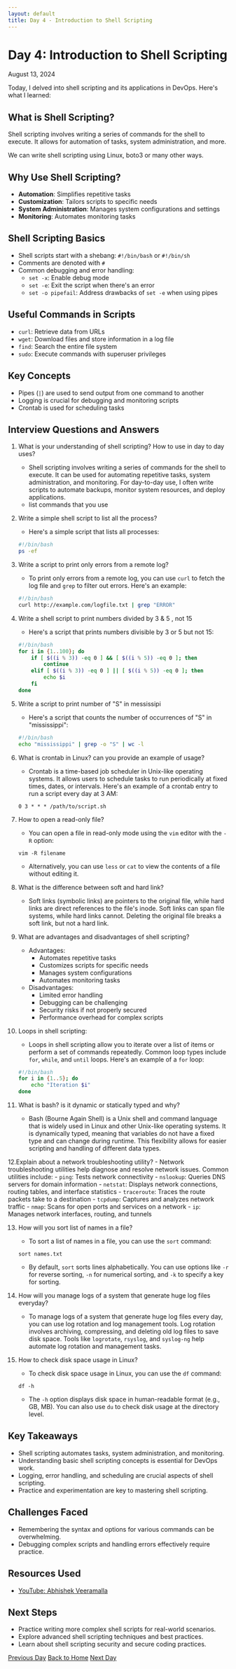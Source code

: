 ```yaml
---
layout: default
title: Day 4 - Introduction to Shell Scripting
---
```


# Day 4: Introduction to Shell Scripting

<div class="date">August 13, 2024</div>

Today, I delved into shell scripting and its applications in DevOps. Here's what I learned:

## What is Shell Scripting?

Shell scripting involves writing a series of commands for the shell to execute. It allows for automation of tasks, system administration, and more. 

We can write shell scripting using Linux, boto3 or many other ways.

## Why Use Shell Scripting?

- **Automation**: Simplifies repetitive tasks
- **Customization**: Tailors scripts to specific needs
- **System Administration**: Manages system configurations and settings
- **Monitoring**: Automates monitoring tasks


## Shell Scripting Basics

- Shell scripts start with a shebang: `#!/bin/bash` or `#!/bin/sh`
- Comments are denoted with `#`
- Common debugging and error handling:
  - `set -x`: Enable debug mode
  - `set -e`: Exit the script when there's an error
  - `set -o pipefail`: Address drawbacks of `set -e` when using pipes

## Useful Commands in Scripts

- `curl`: Retrieve data from URLs
- `wget`: Download files and store information in a log file
- `find`: Search the entire file system
- `sudo`: Execute commands with superuser privileges

## Key Concepts

- Pipes (`|`) are used to send output from one command to another
- Logging is crucial for debugging and monitoring scripts
- Crontab is used for scheduling tasks

## Interview Questions and Answers

1. What is your understanding of shell scripting? How to use in day to day uses?
    - Shell scripting involves writing a series of commands for the shell to execute. It can be used for automating repetitive tasks, system administration, and monitoring. For day-to-day use, I often write scripts to automate backups, monitor system resources, and deploy applications.
    - list commands that you use 

2. Write a simple shell script to list all the process?
    - Here's a simple script that lists all processes:
    ```bash
    #!/bin/bash
    ps -ef
    ```

3. Write a script to print only errors from a remote log?
    - To print only errors from a remote log, you can use `curl` to fetch the log file and `grep` to filter out errors. Here's an example:
    ```bash
    #!/bin/bash
    curl http://example.com/logfile.txt | grep "ERROR"
    ```

4. Write a shell script to print numbers divided by 3 & 5 , not 15
    - Here's a script that prints numbers divisible by 3 or 5 but not 15:
    ```bash
    #!/bin/bash
    for i in {1..100}; do
        if [ $((i % 3)) -eq 0 ] && [ $((i % 5)) -eq 0 ]; then
            continue
        elif [ $((i % 3)) -eq 0 ] || [ $((i % 5)) -eq 0 ]; then
            echo $i
        fi
    done
    ```

5. Write a script to print number of "S" in messissipi
    - Here's a script that counts the number of occurrences of "S" in "mississippi":
    ```bash
    #!/bin/bash
    echo "mississippi" | grep -o "S" | wc -l
    ```


6. What is crontab in Linux? can you provide an example of usage?
    - Crontab is a time-based job scheduler in Unix-like operating systems. It allows users to schedule tasks to run periodically at fixed times, dates, or intervals. Here's an example of a crontab entry to run a script every day at 3 AM:
    ```
    0 3 * * * /path/to/script.sh
    ```

7. How to open a read-only file?
    - You can open a file in read-only mode using the `vim` editor with the `-R` option:
    ```
    vim -R filename
    ```
    - Alternatively, you can use `less` or `cat` to view the contents of a file without editing it. 

8. What is the difference between soft and hard link?
    - Soft links (symbolic links) are pointers to the original file, while hard links are direct references to the file's inode. Soft links can span file systems, while hard links cannot. Deleting the original file breaks a soft link, but not a hard link.

9. What are advantages and disadvantages of shell scripting?
    - Advantages:
      - Automates repetitive tasks
      - Customizes scripts for specific needs
      - Manages system configurations
      - Automates monitoring tasks
    - Disadvantages:
      - Limited error handling
      - Debugging can be challenging
      - Security risks if not properly secured
      - Performance overhead for complex scripts


10. Loops in shell scripting:
    - Loops in shell scripting allow you to iterate over a list of items or perform a set of commands repeatedly. Common loop types include `for`, `while`, and `until` loops. Here's an example of a `for` loop:
    ```bash
    #!/bin/bash
    for i in {1..5}; do
        echo "Iteration $i"
    done
    ```

11. What is bash? is it dynamic or statically typed and why?
    - Bash (Bourne Again Shell) is a Unix shell and command language that is widely used in Linux and other Unix-like operating systems. It is dynamically typed, meaning that variables do not have a fixed type and can change during runtime. This flexibility allows for easier scripting and handling of different data types.


12.Explain about a network troubleshooting utility?
    - Network troubleshooting utilities help diagnose and resolve network issues. Common utilities include:
      - `ping`: Tests network connectivity
      - `nslookup`: Queries DNS servers for domain information
      - `netstat`: Displays network connections, routing tables, and interface statistics
      - `traceroute`: Traces the route packets take to a destination
      - `tcpdump`: Captures and analyzes network traffic
      - `nmap`: Scans for open ports and services on a network
      - `ip`: Manages network interfaces, routing, and tunnels

13. How will you sort list of names in a file?
    - To sort a list of names in a file, you can use the `sort` command:
    ```
    sort names.txt
    ```
    - By default, `sort` sorts lines alphabetically. You can use options like `-r` for reverse sorting, `-n` for numerical sorting, and `-k` to specify a key for sorting.

14. How will you manage logs of a system that generate huge log files everyday?
    - To manage logs of a system that generate huge log files every day, you can use log rotation and log management tools. Log rotation involves archiving, compressing, and deleting old log files to save disk space. Tools like `logrotate`, `rsyslog`, and `syslog-ng` help automate log rotation and management tasks.

15. How to check disk space usage in Linux?
    - To check disk space usage in Linux, you can use the `df` command:
    ```
    df -h
    ```
    - The `-h` option displays disk space in human-readable format (e.g., GB, MB). You can also use `du` to check disk usage at the directory level.

## Key Takeaways

- Shell scripting automates tasks, system administration, and monitoring.
- Understanding basic shell scripting concepts is essential for DevOps work.
- Logging, error handling, and scheduling are crucial aspects of shell scripting.
- Practice and experimentation are key to mastering shell scripting.

## Challenges Faced

- Remembering the syntax and options for various commands can be overwhelming.
- Debugging complex scripts and handling errors effectively require practice.

## Resources Used

- [YouTube: Abhishek Veeramalla](https://www.youtube.com/playlist?list=PLdpzxOOAlwvIKMhk8WhzN1pYoJ1YU8Csa)

## Next Steps

- Practice writing more complex shell scripts for real-world scenarios.
- Explore advanced shell scripting techniques and best practices.
- Learn about shell scripting security and secure coding practices.

<div class="navigation">
  <a href="../logs/day-3.md" class="btn">Previous Day</a>
  <a href="../index.md" class="btn">Back to Home</a>
  <a href="../logs/day-5.md" class="btn">Next Day</a>
</div>
